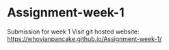 # Assignment-week-1
Submission for week 1
Visit git hosted website: https://whovianpancake.github.io/Assignment-week-1/
